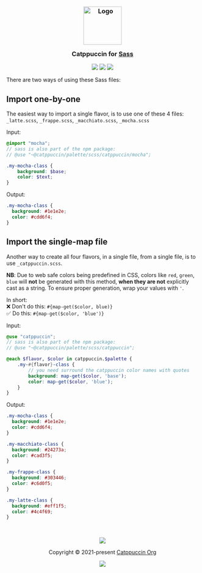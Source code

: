 <h3 align="center">
	<img src="https://raw.githubusercontent.com/catppuccin/catppuccin/main/assets/logos/exports/1544x1544_circle.png" width="100" alt="Logo"/><br/>
	<img src="https://raw.githubusercontent.com/catppuccin/catppuccin/main/assets/misc/transparent.png" height="30" width="0px"/>
	Catppuccin for <a href="https://sass-lang.com">Sass</a>
	<img src="https://raw.githubusercontent.com/catppuccin/catppuccin/main/assets/misc/transparent.png" height="30" width="0px"/>
</h3>

<p align="center">
    <a href="https://github.com/catppuccin/palette/stargazers"><img src="https://img.shields.io/github/stars/catppuccin/palette?colorA=363a4f&colorB=b7bdf8&style=for-the-badge"></a>
    <a href="https://github.com/catppuccin/palette/issues"><img src="https://img.shields.io/github/issues/catppuccin/palette?colorA=363a4f&colorB=f5a97f&style=for-the-badge"></a>
    <a href="https://github.com/catppuccin/palette/contributors"><img src="https://img.shields.io/github/contributors/catppuccin/palette?colorA=363a4f&colorB=a6da95&style=for-the-badge"></a>
</p>

There are two ways of using these Sass files:

## Import one-by-one

The easiest way to import a single flavor, is to use one of these 4 files:\
`_latte.scss`, `_frappe.scss`, `_macchiato.scss`, `_mocha.scss`

Input:
```scss
@import "mocha";
// sass is also part of the npm package:
// @use "~@catppuccin/palette/scss/catppuccin/mocha";

.my-mocha-class {
    background: $base;
    color: $text;
}
```

Output:
```css
.my-mocha-class {
  background: #1e1e2e;
  color: #cdd6f4;
}
```

## Import the single-map file

Another way to create all four flavors, in a single file, from a single file,
is to use `_catppuccin.scss`.

**NB**: Due to web safe colors being predefined in CSS, colors like `red`, `green`, `blue` will **not** be generated with this method, **when they are not** explicitly cast as a string. To ensure proper generation, wrap your values with `'`. 

In short:\
❌ Don't do this:
`#{map-get($color, blue)}`\
✅ Do this:
`#{map-get($color, 'blue')}`

Input:

```scss
@use "catppuccin";
// sass is also part of the npm package:
// @use "~@catppuccin/palette/scss/catppuccin";

@each $flavor, $color in catppuccin.$palette {
    .my-#{flavor}-class {
        // you need surround the catppuccin color names with quotes
        background: map-get($color, 'base');
        color: map-get($color, 'blue');
    }
}
```

Output:

```css
.my-mocha-class {
  background: #1e1e2e;
  color: #cdd6f4;
}

.my-macchiato-class {
  background: #24273a;
  color: #cad3f5;
}

.my-frappe-class {
  background: #303446;
  color: #c6d0f5;
}

.my-latte-class {
  background: #eff1f5;
  color: #4c4f69;
}
```

&nbsp;

<p align="center"><img src="https://raw.githubusercontent.com/catppuccin/catppuccin/main/assets/footers/gray0_ctp_on_line.svg?sanitize=true" /></p>
<p align="center">Copyright &copy; 2021-present <a href="https://github.com/catppuccin" target="_blank">Catppuccin Org</a>
<p align="center"><a href="https://github.com/catppuccin/catppuccin/blob/main/LICENSE"><img src="https://img.shields.io/static/v1.svg?style=for-the-badge&label=License&message=MIT&logoColor=d9e0ee&colorA=363a4f&colorB=b7bdf8"/></a></p>
